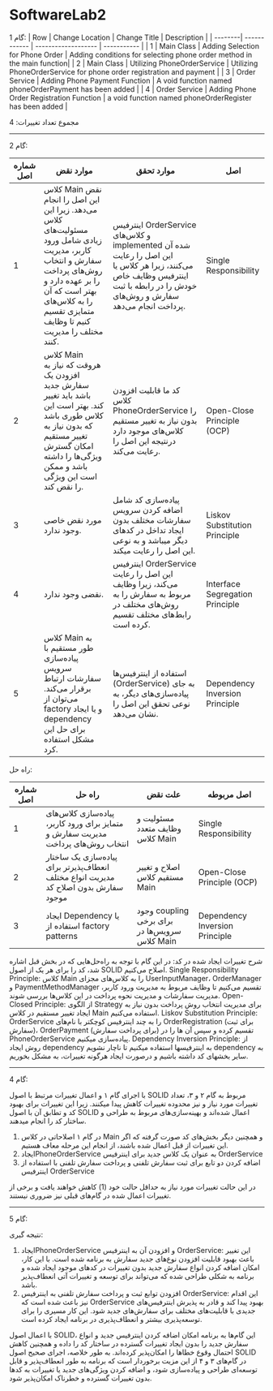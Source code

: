 # SoftwareLab2
گام 1:
| Row  | Change Location | Change Title | Description |
| --------| ------------ | ------------------- | ----------- |
| 1  | Main Class  | 	Adding Selection for Phone Order | Adding conditions for selecting phone order method in the main function|
| 2  | Main Class  | 	Utilizing PhoneOrderService | Utilizing PhoneOrderService for phone order registration and payment |
| 3  | Order Service  | Adding Phone Payment Function | A void function named phoneOrderPayment has been added |
| 4  | Order Service  | Adding Phone Order Registration Function | a void function named phoneOrderRegister has been added |

مجموع تعداد تغییرات: 4

--------------------------------------------------------------------------------------------------

گام 2:

| شماره اصل  | موارد نقض | موارد تحقق | اصل |
| --------| ------------ | ------------------- | ----------- |
| 1  | کلاس Main نقض این اصل را انجام می‌دهد. زیرا این کلاس مسئولیت‌های زیادی شامل ورود کاربر، مدیریت سفارش و انتخاب روش‌های پرداخت را بر عهده دارد و بهتر است که آن را به کلاس‌های متمایزی تقسیم کنیم تا وظایف مختلف را مدیریت کنند.  | 	اینترفیس OrderService و کلاس‌های implemented شده آن این اصل را رعایت می‌کنند، زیرا هر کلاس یا اینترفیس وظایف خاص خودش را در رابطه با ثبت سفارش و روش‌های پرداخت انجام می‌دهد.|  Single Responsibility|
| 2  | کلاس Main هروقت که نیاز به افزودن یک سفارش جدید باشد باید تغییر کند. بهتر است این کلاس طوری باشد که بدون نیاز به تغییر مستقیم امکان گسترش ویژگی‌ها را داشته باشد و ممکن است این ویژگی را نقض کند.  | 	کد ما قابلیت افزودن کلاس PhoneOrderService را بدون نیاز به تغییر مستقیم کلاس‌های موجود دارد درنتیجه این اصل را رعایت می‌کند. | Open-Close Principle (OCP) |
| 3  | مورد نقض خاصی وجود ندارد.  | پیاده‌سازی کد شامل اضافه کردن سرویس سفارشات مختلف بدون ایجاد تداخل در کد‌های دیگر میباشد و به نوعی این اصل را رعایت میکند. | Liskov Substitution Principle |
| 4  | نقضی وجود ندارد.  | اینترفیس OrderService این اصل را رعایت می‌کند، زیرا وظایف مربوط به سفارش را به روش‌های مختلف در رابط‌های مختلف تقسیم کرده است. | Interface Segregation Principle |
| 5  | کلاس Main به طور مستقیم با پیاده‌سازی‌ سرویس سفارشات ارتباط برقرار می‌کند. می‌توان از factory و یا ایجاد dependency برای حل این مشکل استفاده کرد.  | استفاده از اینترفیس‌ها (OrderService)  به جای پیاده‌سازی‌های دیگر، به نوعی تحقق این اصل را نشان می‌دهد. | Dependency Inversion Principle |

راه حل:

| شماره اصل  | راه حل | علت نقض | اصل مربوطه |
| --------| ------------ | ------------------- | ----------- |
| 1  | پیاده‌سازی کلاس‌های متمایز برای ورود کاربر، مدیریت سفارش و انتخاب روش‌های پرداخت  | 	مسئولیت و وظایف متعدد کلاس Main | Single Responsibility|
| 2  | پیاده‌سازی یک ساختار انعطاف‌پذیرتر برای مدیریت انواع مختلف سفارش بدون اصلاح کد موجود | 	اصلاح و تغییر مستقیم کلاس Main | Open-Close Principle (OCP) |
| 3  | ایجاد Dependency یا استفاده از factory patterns  | وجود coupling برای برخی سرویس‌ها در کلاس Main | Dependency Inversion Principle |

شرح تغییرات ایجاد شده در کد:
در این گام با توجه به راه‌حل‌هایی که در بخش قبل اشاره شد، کد را برای هر یک از اصول SOLID اصلاح می‌کنیم.
Single Responsibility Principle:
کلاس Main را به کلاس‌های مجزای UserInputManager، OrderManager و PaymentMethodManager تقسیم می‌کنیم تا وظایف مربوط به مدیریت ورود کاربر، مدیریت سفارشات و مدیریت نحوه پرداخت در این کلاس‌ها بررسی شوند.
Open-Closed Principle:
از الگوی Strategy برای مدیریت انتخاب روش پرداخت بدون نیاز به ایجاد تغییر مستقیم در کلاس Main استفاده می‌کنیم.
Liskov Substitution Principle:
OrderService را به چند اینترفیس کوچکتر با نام‌های OrderRegistration (برای ثبت سفارش)، OrderPayment (برای پرداخت سفارش) تقسیم کرده و سپس آن ها را در PhoneOrderService پیاده‌سازی میکنیم.
Dependency Inversion Principle:
از روش ایجاد dependency به اینترفیسها استفاده میکنیم تا ناچار نشویم dependency به سایر بخشهای کد داشته باشیم و درصورت ایجاد هرگونه تغییرات، به مشکل بخوریم.


--------------------------------------
گام 4:

با اجرای گام ۱ و اعمال تغییرات مرتبط با اصول SOLID مربوط به گام ۲ و ۳، تعداد تغییرات مورد نیاز و نیز محدوده تغییرات کاهش پیدا میکنند. زیرا این تغییرات برای بهبود کد و تطابق آن با اصول SOLID اعمال شده‌اند و بهینه‌سازی‌های مربوط به طراحی و ساختار کد را انجام میدهند.
1.	در گام ۱ اصلاحاتی در کلاس Main و همچنین دیگر بخش‌های کد صورت گرفته که اگر این تغییرات از قبل اعمال شده باشند، از انجام این مرحله معاف هستیم.
2.	ایجادPhoneOrderService  به عنوان یک کلاس جدید برای اینترفیس OrderService
3.	اضافه کردن دو تابع برای ثبت سفارش تلفنی و پرداخت سفارش تلفنی با استفاده از اینترفیس OrderService

در این حالت تغییرات مورد نیاز به حداقل حالت خود (1) کاهش خواهند یافت و برخی از تغییرات اعمال شده در گام‌های قبلی نیز ضروری نیستند.

-----------------------------------------
گام 5:

نتیجه گیری:
1.	ایجادPhoneOrderService و افزودن آن به اینترفیس OrderService:
این تغییر باعث بهبود قابلیت افزودن نوع‌های جدید سفارش به برنامه شده است. با این کار، امکان اضافه کردن انواع سفارش جدید بدون تغییرات در کدهای موجود ایجاد شده و برنامه به شکلی طراحی شده که می‌تواند برای توسعه و تغییرات آتی انعطاف‌پذیر باشد.
2.	افزودن توابع ثبت و پرداخت سفارش تلفنی به اینترفیس OrderService:
این اقدام نیز باعث شده است که OrderService  بهبود پیدا کند و قادر به پذیرش اینترفیس‌های جدیدی با قابلیت‌های مختلف برای سفارش‌های جدید شود. این کار مسیری را برای توسعه‌پذیری بیشتر و انعطاف‌پذیری در برنامه ایجاد کرده است.

با اعمال اصول  SOLID، این گام‌ها به برنامه امکان اضافه کردن اینترفیس جدید و انواع سفارش جدید را بدون ایجاد تغییرات گسترده در ساختار کد را داده و همچنین کاهش احتمال وقوع خطاها را امکان‌پذیر کرده‌اند. به طور خلاصه، اجرای صحیح اصول SOLID در گام‌های ۳ و ۴ از این مزیت برخوردار است که برنامه به طور انعطاف‌پذیر و قابل توسعه‌ای طراحی و پیاده‌سازی شود، و اضافه کردن ویژگی‌های جدید یا تغییرات به کدها بدون تغییرات گسترده و خطرناک امکان‌پذیر شود.

